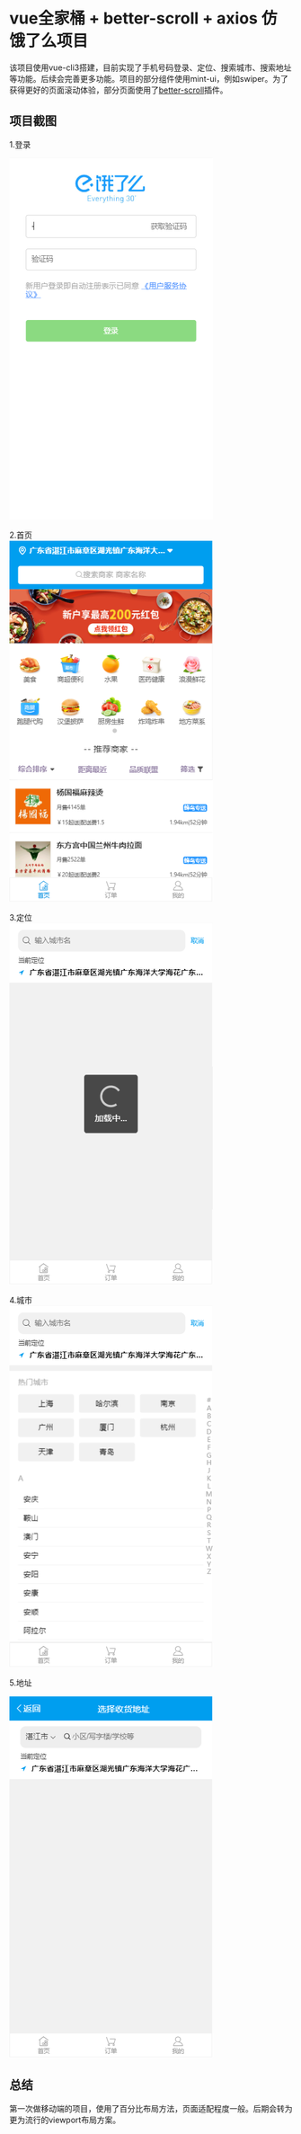 # vue全家桶  + better-scroll + axios 仿饿了么项目
该项目使用vue-cli3搭建，目前实现了手机号码登录、定位、搜索城市、搜索地址等功能。后续会完善更多功能。项目的部分组件使用mint-ui，例如swiper。为了获得更好的页面滚动体验，部分页面使用了[better-scroll]()插件。

## 项目截图
1.登录  

<img  src="./screenshot/login.png"/>   

2.首页  
<img  src="./screenshot/home.png"/>   

3.定位  
<img  src="./screenshot/city.png"/>   

4.城市  
<img  src="./screenshot/select_city.png"/>   

5.地址  

<img  src="./screenshot/address.png"/>   

## 总结

第一次做移动端的项目，使用了百分比布局方法，页面适配程度一般。后期会转为更为流行的viewport布局方案。